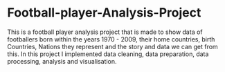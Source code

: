 # Football-player-Analysis-Project
This is a football player analysis project that is made to show data of footballers born within the years 1970 - 2009, their home countries, birth Countries, Nations they represent and the story and data we can get from this. In this project I implemented data cleaning, data preparation, data processing, analysis and visualisation.
